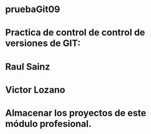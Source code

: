 # pruebaGit09
# Practica de control de control de versiones de GIT:
# Raul Sainz
# Victor Lozano
# Almacenar los proyectos de este módulo profesional.
